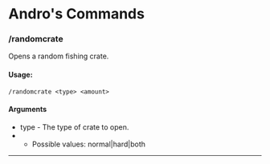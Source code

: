 # Andro's Commands

### /randomcrate
Opens a random fishing crate.

#### Usage:
```
/randomcrate <type> <amount>
```
#### Arguments
- type - The type of crate to open.
- - Possible values: normal|hard|both

---

